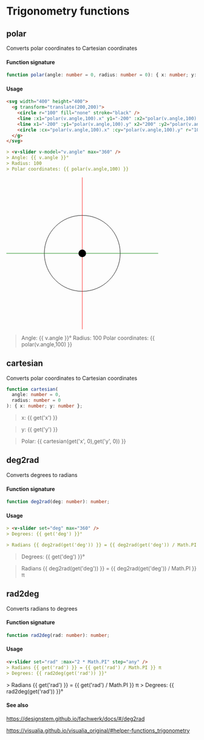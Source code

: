 # Trigonometry functions

## polar

Converts polar coordinates to Cartesian coordinates

#### Function signature

```ts
function polar(angle: number = 0, radius: number = 0): { x: number; y: number };
```

#### Usage

```md
<svg width="400" height="400">
  <g transform="translate(200,200)">
    <circle r="100" fill="none" stroke="black" />
    <line :x1="polar(v.angle,100).x" y1="-200" :x2="polar(v.angle,100).x" y2="200" stroke="red" />
    <line x1="-200" :y1="polar(v.angle,100).y" x2="200" :y2="polar(v.angle,100).y" stroke="green" />
    <circle :cx="polar(v.angle,100).x" :cy="polar(v.angle,100).y" r="10" />
  </g>
</svg>

> <v-slider v-model="v.angle" max="360" />
> Angle: {{ v.angle }}°
> Radius: 100
> Polar coordinates: {{ polar(v.angle,100) }}
```

<svg width="400" height="400">
  <g transform="translate(200,200)">
    <circle r="100" fill="none" stroke="black" />
    <line :x1="polar(v.angle,100).x" y1="-200" :x2="polar(v.angle,100).x" y2="200" stroke="red" />
    <line x1="-200" :y1="polar(v.angle,100).y" x2="200" :y2="polar(v.angle,100).y" stroke="green" />
    <circle :cx="polar(v.angle,100).x" :cy="polar(v.angle,100).y" r="10" />
  </g>
</svg>

> <v-slider v-model="v.angle" max="360" />
> Angle: {{ v.angle }}°
> Radius: 100
> Polar coordinates: {{ polar(v.angle,100) }}

## cartesian

Converts polar coordinates to Cartesian coordinates

```ts
function cartesian(
  angle: number = 0,
  radius: number = 0
): { x: number; y: number };
```

> <v-slider set="x" max="400" />
> x: {{ get('x') }}

> <v-slider set="y" max="400" />
> y: {{ get('y') }}

> Polar: {{ cartesian(get('x', 0),get('y', 0)) }}

## deg2rad

Converts degrees to radians

#### Function signature

```ts
function deg2rad(deg: number): number;
```

#### Usage

```md
> <v-slider set="deg" max="360" />
> Degrees: {{ get('deg') }}°

> Radians {{ deg2rad(get('deg')) }} = {{ deg2rad(get('deg')) / Math.PI }} π
```

> <v-slider set="deg" max="360" />
> Degrees: {{ get('deg') }}°

> Radians {{ deg2rad(get('deg')) }} = {{ deg2rad(get('deg')) / Math.PI }} π

## rad2deg

Converts radians to degrees

#### Function signature

```ts
function rad2deg(rad: number): number;
```

#### Usage

```md
<v-slider set="rad" :max="2 * Math.PI" step="any" />
> Radians {{ get('rad') }} = {{ get('rad') / Math.PI }} π
> Degrees: {{ rad2deg(get('rad')) }}°
```

<v-slider set="rad" :max="2 * Math.PI" step="any" />
> Radians {{ get('rad') }} = {{ get('rad') / Math.PI }} π
> Degrees: {{ rad2deg(get('rad')) }}°

#### See also

https://designstem.github.io/fachwerk/docs/#/deg2rad

https://visualia.github.io/visualia_original/#helper-functions_trigonometry

